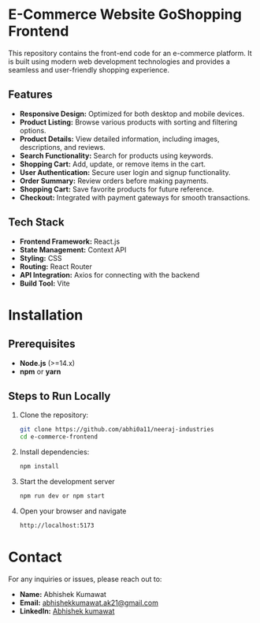 # E-Commerce Website GoShopping Frontend
This repository contains the front-end code for an e-commerce platform. It is built using modern web development technologies and provides a seamless and user-friendly shopping experience.

## Features
- **Responsive Design:** Optimized for both desktop and mobile devices.
- **Product Listing:** Browse various products with sorting and filtering options.
- **Product Details:** View detailed information, including images, descriptions, and reviews.
- **Search Functionality:** Search for products using keywords.
- **Shopping Cart:** Add, update, or remove items in the cart.
- **User Authentication:** Secure user login and signup functionality.
- **Order Summary:** Review orders before making payments.
- **Shopping Cart:** Save favorite products for future reference.
- **Checkout:** Integrated with payment gateways for smooth transactions.

## Tech Stack
- **Frontend Framework:** React.js
- **State Management:** Context API
- **Styling:** CSS
- **Routing:** React Router
- **API Integration:** Axios for connecting with the backend
- **Build Tool:** Vite 

# Installation

## Prerequisites
- **Node.js** (>=14.x)
- **npm** or **yarn**

## Steps to Run Locally

1. Clone the repository:
   ```bash
   git clone https://github.com/abhi0a11/neeraj-industries
   cd e-commerce-frontend
2. Install dependencies:
   ```bash
   npm install
3. Start the development server
   ```bash
   npm run dev or npm start
4. Open your browser and navigate
   ```bash
   http://localhost:5173

# Contact
For any inquiries or issues, please reach out to:

- **Name:** Abhishek Kumawat
- **Email:** abhishekkumawat.ak21@gmail.com
- **LinkedIn:** [Abhishek kumawat](https://www.linkedin.com/in/abhishekkumawt/)
